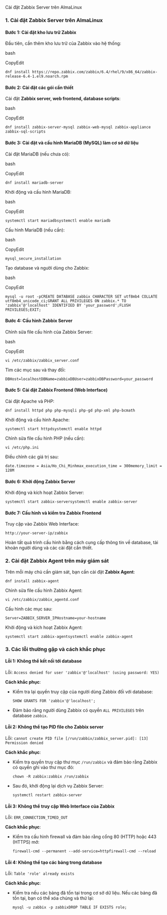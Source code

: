 Cài đặt Zabbix Server trên AlmaLinux

### **1\. Cài đặt Zabbix Server trên AlmaLinux**

#### Bước 1: Cài đặt kho lưu trữ Zabbix

Đầu tiên, cần thêm kho lưu trữ của Zabbix vào hệ thống:

bash

CopyEdit

`dnf install https://repo.zabbix.com/zabbix/6.4/rhel/9/x86_64/zabbix-release-6.4-1.el9.noarch.rpm`

#### Bước 2: Cài đặt các gói cần thiết

Cài đặt **Zabbix server, web frontend, database scripts**:

bash

CopyEdit

`dnf install zabbix-server-mysql zabbix-web-mysql zabbix-appliance zabbix-sql-scripts`

#### Bước 3: Cài đặt và cấu hình MariaDB (MySQL) làm cơ sở dữ liệu

Cài đặt MariaDB (nếu chưa có):

bash

CopyEdit

`dnf install mariadb-server`

Khởi động và cấu hình MariaDB:

bash

CopyEdit

`systemctl start mariadbsystemctl enable mariadb`

Cấu hình MariaDB (nếu cần):

bash

CopyEdit

`mysql_secure_installation`

Tạo database và người dùng cho Zabbix:

bash

CopyEdit

`mysql -u root -pCREATE DATABASE zabbix CHARACTER SET utf8mb4 COLLATE utf8mb4_unicode_ci;GRANT ALL PRIVILEGES ON zabbix.* TO 'zabbix'@'localhost' IDENTIFIED BY 'your_password';FLUSH PRIVILEGES;EXIT;`

#### Bước 4: Cấu hình Zabbix Server

Chỉnh sửa file cấu hình của Zabbix Server:

bash

CopyEdit

`vi /etc/zabbix/zabbix_server.conf`

Tìm các mục sau và thay đổi:

`DBHost=localhostDBName=zabbixDBUser=zabbixDBPassword=your_password`

#### Bước 5: Cài đặt Zabbix Frontend (Web Interface)

Cài đặt Apache và PHP:

`dnf install httpd php php-mysqli php-gd php-xml php-bcmath`

Khởi động và cấu hình Apache:

`systemctl start httpdsystemctl enable httpd`

Chỉnh sửa file cấu hình PHP (nếu cần):

`vi /etc/php.ini`

Điều chỉnh các giá trị sau:

`date.timezone = Asia/Ho_Chi_Minhmax_execution_time = 300memory_limit = 128M`

#### Bước 6: Khởi động Zabbix Server

Khởi động và kích hoạt Zabbix Server:

`systemctl start zabbix-serversystemctl enable zabbix-server`

#### Bước 7: Cấu hình và kiểm tra Zabbix Frontend

Truy cập vào Zabbix Web Interface:

`http://your-server-ip/zabbix`

Hoàn tất quá trình cấu hình bằng cách cung cấp thông tin về database, tài khoản người dùng và các cài đặt cần thiết.

### **2\. Cài đặt Zabbix Agent trên máy giám sát**

Trên mỗi máy chủ cần giám sát, bạn cần cài đặt **Zabbix Agent**:

`dnf install zabbix-agent`

Chỉnh sửa file cấu hình Zabbix Agent:

`vi /etc/zabbix/zabbix_agentd.conf`

Cấu hình các mục sau:

`Server=ZABBIX_SERVER_IPHostname=your-hostname`

Khởi động và kích hoạt Zabbix Agent:

`systemctl start zabbix-agentsystemctl enable zabbix-agent`

### **3\. Các lỗi thường gặp và cách khắc phục**

#### Lỗi 1: **Không thể kết nối tới database**

Lỗi: `Access denied for user 'zabbix'@'localhost' (using password: YES)`

**Cách khắc phục**:

- Kiểm tra lại quyền truy cập của người dùng Zabbix đối với database:
    
    `SHOW GRANTS FOR 'zabbix'@'localhost';`
    
- Đảm bảo rằng người dùng Zabbix có quyền `ALL PRIVILEGES` trên database `zabbix`.
    

#### Lỗi 2: **Không thể tạo PID file cho Zabbix server**

Lỗi: `cannot create PID file [/run/zabbix/zabbix_server.pid]: [13] Permission denied`

**Cách khắc phục**:

- Kiểm tra quyền truy cập thư mục `/run/zabbix` và đảm bảo rằng Zabbix có quyền ghi vào thư mục đó:
    
    `chown -R zabbix:zabbix /run/zabbix`
    
- Sau đó, khởi động lại dịch vụ Zabbix Server:
    
    `systemctl restart zabbix-server`
    

#### Lỗi 3: **Không thể truy cập Web Interface của Zabbix**

Lỗi: `ERR_CONNECTION_TIMED_OUT`

**Cách khắc phục**:

- Kiểm tra cấu hình firewall và đảm bảo rằng cổng 80 (HTTP) hoặc 443 (HTTPS) mở:
    
    `firewall-cmd --permanent --add-service=httpfirewall-cmd --reload`
    

#### Lỗi 4: **Không thể tạo các bảng trong database**

Lỗi: `Table 'role' already exists`

**Cách khắc phục**:

- Kiểm tra nếu các bảng đã tồn tại trong cơ sở dữ liệu. Nếu các bảng đã tồn tại, bạn có thể xóa chúng và thử lại:
    
    `mysql -u zabbix -p zabbixDROP TABLE IF EXISTS role;`

